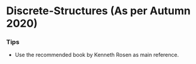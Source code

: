 # Discrete-Structures (As per Autumn 2020)

### Tips
- Use the recommended book by Kenneth Rosen as main reference.

